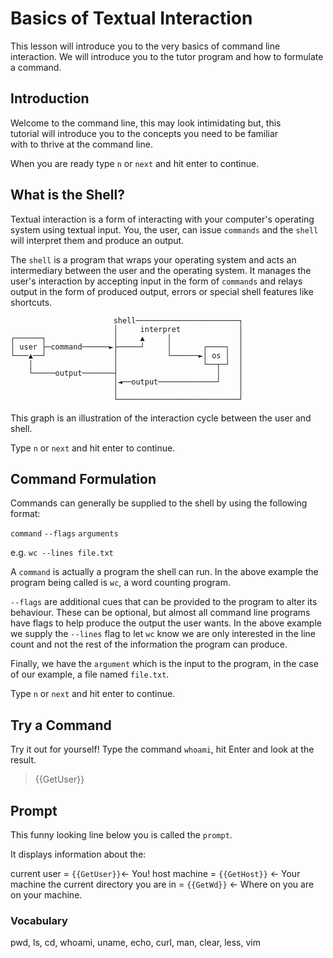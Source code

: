 # Basics of Textual Interaction

This lesson will introduce you to the very basics of command line interaction.
We will introduce you to the tutor program and how to formulate a command.

## Introduction

Welcome to the command line, this may look intimidating but, this  
tutorial will introduce you to the concepts you need to be familiar  
with to thrive at the command line.

When you are ready type `n` or `next` and hit enter to continue.

## What is the Shell?

Textual interaction is a form of interacting with your computer's operating
system using textual input. You, the user, can issue `commands` and the `shell`
will interpret them and produce an output.

The `shell` is a program that wraps your operating system and acts an
intermediary between the user and the operating system. It manages the user's
interaction by accepting input in the form of `commands` and relays output in the
form of produced output, errors or special shell features like shortcuts.

```
                       shell───────────────────────┐
                       │     interpret             │
┌──────┐               │     ▲     │               │
│ user ├─command──────►├─────┘     │       ┌────┐  │
└───▲──┘               │           └──────►│ os │  │
    │                  │                   └──┬─┘  │
    └─────output───────┤                      │    │
                       │◄──output─────────────┘    │
                       │                           │
                       └───────────────────────────┘
```

This graph is an illustration of the interaction cycle between the user and shell.

Type `n` or `next` and hit enter to continue.

## Command Formulation

Commands can generally be supplied to the shell by using the following format:

`command` `--flags` `arguments`

e.g. `wc --lines file.txt `

A `command` is actually a program the shell can run. In the above example the program being called is `wc`, a word counting program.

`--flags` are additional cues that can be provided to the program to alter its behaviour. These can be optional, but almost all command line programs have flags to help produce the output the user wants. In the above example we supply the `--lines` flag to let `wc` know we are only interested in the line count and not the rest of the information the program can produce.

Finally, we have the `argument` which is the input to the program, in the case of our example, a file named `file.txt`.

Type `n` or `next` and hit enter to continue.


## Try a Command

Try it out for yourself!
Type the command `whoami`, hit Enter and look at the result.

> {{GetUser}}

## Prompt

This funny looking line below you is called the `prompt`.

It displays information about the:

current user = `{{GetUser}}`← You!
host machine = `{{GetHost}}` ← Your machine
the current directory you are in = `{{GetWd}}` ← Where on you are on your machine.

### Vocabulary

pwd, ls, cd, whoami, uname, echo, curl, man, clear, less, vim
